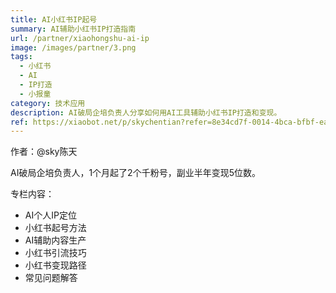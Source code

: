 ```yaml
---
title: AI小红书IP起号
summary: AI辅助小红书IP打造指南
url: /partner/xiaohongshu-ai-ip
image: /images/partner/3.png
tags:
  - 小红书
  - AI
  - IP打造
  - 小报童
category: 技术应用
description: AI破局企培负责人分享如何用AI工具辅助小红书IP打造和变现。
ref: https://xiaobot.net/p/skychentian?refer=8e34cd7f-0014-4bca-bfbf-ea155de7c005
---
```


作者：@sky陈天

AI破局企培负责人，1个月起了2个千粉号，副业半年变现5位数。

专栏内容：
- AI个人IP定位
- 小红书起号方法
- AI辅助内容生产
- 小红书引流技巧
- 小红书变现路径
- 常见问题解答
